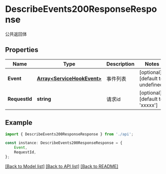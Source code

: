 # DescribeEvents200ResponseResponse

公共返回体

## Properties

Name | Type | Description | Notes
------------ | ------------- | ------------- | -------------
**Event** | [**Array&lt;ServiceHookEvent&gt;**](ServiceHookEvent.md) | 事件列表 | [optional] [default to undefined]
**RequestId** | **string** | 请求id | [optional] [default to 'xxxxx']

## Example

```typescript
import { DescribeEvents200ResponseResponse } from './api';

const instance: DescribeEvents200ResponseResponse = {
    Event,
    RequestId,
};
```

[[Back to Model list]](../README.md#documentation-for-models) [[Back to API list]](../README.md#documentation-for-api-endpoints) [[Back to README]](../README.md)
